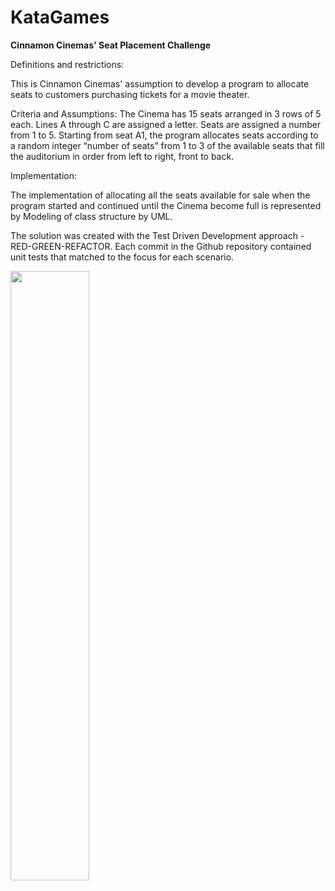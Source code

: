 # KataGames
<b>Cinnamon Cinemas' Seat Placement Challenge</b><br>


Definitions and restrictions:<br>

This is Cinnamon Cinemas' assumption to develop a program to allocate seats to customers purchasing tickets for a movie theater.

Criteria and Assumptions:
The Cinema has 15 seats arranged in 3 rows of 5 each.
Lines A through C are assigned a letter.
Seats are assigned a number from 1 to 5.
Starting from seat A1, the program allocates seats according to a random integer “number of seats” from 1 to 3 of the available seats that fill the auditorium in order from left to right, front to back.

Implementation: <br>

The implementation of allocating all the seats available for sale when the program started and continued until the Cinema become full is represented by Modeling of class structure  by UML.

The solution was created with the Test Driven Development approach - RED-GREEN-REFACTOR. Each commit in the Github repository contained unit tests that matched to the focus for each scenario.
<br>

<img width="50%" height="50%" src="">


